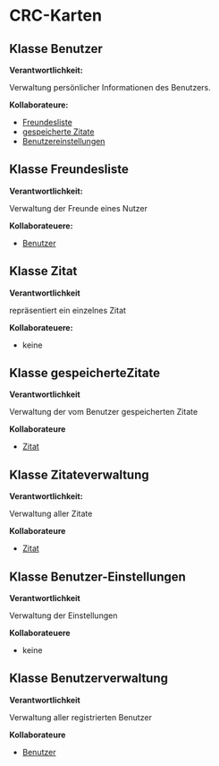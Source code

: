 # CRC-Karten

## Klasse Benutzer

**Verantwortlichkeit:**

Verwaltung persönlicher Informationen des Benutzers.

**Kollaborateure:**
- [Freundesliste](#klasse-freundesliste)
- [gespeicherte Zitate](#klasse-gespeicherteZiate)
- [Benutzereinstellungen](#klasse-benutzereinstellungen)

## Klasse Freundesliste

**Verantwortlichkeit:**

Verwaltung der Freunde eines Nutzer

**Kollaborateuere:**

- [Benutzer](#klasse-benutzer)

## Klasse Zitat

**Verantwortlichkeit**

repräsentiert ein einzelnes Zitat

**Kollaborateuere:**

 - keine

## Klasse gespeicherteZitate

**Verantwortlichkeit**

Verwaltung der vom Benutzer gespeicherten Zitate

**Kollaborateure**

- [Zitat](#klasse-zitat)

## Klasse Zitateverwaltung

**Verantwortlichkeit:**

Verwaltung aller Zitate

**Kollaborateure**

- [Zitat](#klasse-zitat)

## Klasse Benutzer-Einstellungen

**Verantwortlichkeit**

Verwaltung der Einstellungen

**Kollaborateuere**

- keine

## Klasse Benutzerverwaltung

**Verantwortlichkeit**

Verwaltung aller registrierten Benutzer

**Kollaborateure**

- [Benutzer](#klasse-benutzer)

